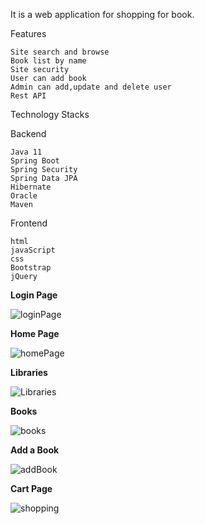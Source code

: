 It is a web application for shopping for book.

Features

    Site search and browse
    Book list by name
    Site security
    User can add book
    Admin can add,update and delete user
    Rest API

Technology Stacks

Backend

    Java 11
    Spring Boot 
    Spring Security
    Spring Data JPA
    Hibernate
    Oracle
    Maven

Frontend

    html
    javaScript
    css
    Bootstrap
    jQuery
    



**Login Page**

![loginPage](https://user-images.githubusercontent.com/69106891/98164343-5cf23800-1ef9-11eb-9e55-37496e320331.png)

**Home Page**

![homePage](https://user-images.githubusercontent.com/69106891/98164308-5237a300-1ef9-11eb-922c-32a2d6d1d2a3.png)

**Libraries**

![Libraries](https://user-images.githubusercontent.com/69106891/98164324-58c61a80-1ef9-11eb-9847-951d426b6ad5.png)

**Books**

![books](https://user-images.githubusercontent.com/69106891/98164297-4e0b8580-1ef9-11eb-9f44-6d6678a9ef73.png)


**Add a Book**

![addBook](https://user-images.githubusercontent.com/69106891/98164286-4946d180-1ef9-11eb-80bf-7661a3cd268a.png)

**Cart Page**

![shopping](https://user-images.githubusercontent.com/69106891/98171476-0ab71400-1f05-11eb-9296-b8a7f4342fc1.png)








